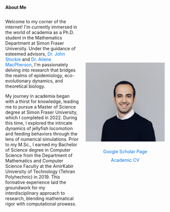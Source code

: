 **About Me**

<div style="display: flex; align-items: center; justify-content: space-between;">

<div style="margin-right: 20px;">
  
Welcome to my corner of the internet! I'm currently immersed in the world of academia as a Ph.D. student in the Mathematics Department at Simon Fraser University. Under the guidance of esteemed advisors, <a href="https://www.sfu.ca/~jstockie/" target="_blank" style="text-decoration: none; color: #0073e6;">Dr. John Stockie</a> and <a href="https://amacp.github.io" target="_blank" style="text-decoration: none; color: #0073e6;">Dr. Ailene MacPherson</a>, I'm passionately delving into research that bridges the realms of epidemiology, eco-evolutionary dynamics, and theoretical biology.<br>

My journey in academia began with a thirst for knowledge, leading me to pursue a Master of Science degree at Simon Fraser University, which I completed in 2022. During this time, I explored the intricate dynamics of jellyfish locomotion and feeding behaviors through the lens of numerical simulations. Prior to my M.Sc., I earned my Bachelor of Science degree in Computer Science from the Department of Mathematics and Computer Science Faculty at the AmirKabir University of Technology (Tehran Polyhechnic) in 2019. This formative experience laid the groundwork for my interdisciplinary approach to research, blending mathematical rigor with computational prowess.

</div>

<div style="text-align: center;">
<img src="about.jpg" alt="Mahdi Salehzadeh" style="max-width: 250px; margin-bottom: 20px;"><br>
<a href="https://scholar.google.com/citations?user=wQ4KU-YAAAAJ&hl=en" target="_blank" style="text-decoration: none; color: #0073e6; ">Google Scholar Page</a>
<div style="margin-top: 10px;">
<a href="CV.pdf" target="_blank" style="text-decoration: none; color: #0073e6;">Academic CV</a>

</div>

</div>
